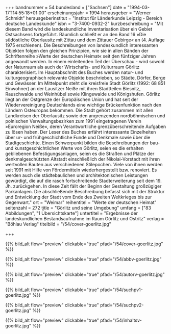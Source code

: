 +++
bandnummer = 54
bundesland = ["Sachsen"]
date = "1994-03-17T14:55:18+01:00"
erscheinungsjahr = 1994
herausgeber = "Werner Schmidt"
herausgeberinstitut = "Institut für Länderkunde Leipzig - Bereich deutsche Landeskunde"
isbn = "3-7400-0932-2"
kurzbeschreibung = "Mit diesem Band wird die landeskundliche Inventarisation über ein Gebiet Ostsachsens fortgeführt. Räumlich schließt er an den Band 16 »Die südöstliche Oberlausitz mit Zittau und dem Zittauer Gebirge« an (4. Auflage 1975 erschienen). Die Beschreibungen von landeskundlich interessanten Objekten folgen den gleichen Prinzipien, wie sie in allen Bänden der Schriftenreihe »Werte der deutschen Heimat« seit den fünfziger Jahren angewandt werden. In einem einleitenden Teil der Überschau - wird sowohl der Naturraum als auch der Wirtschafts- und Kulturraum Görlitz charakterisiert. Im Hauptabschnitt des Buches werden natur- und kulturgeographisch relevante Objekte beschrieben, so Städte, Dörfer, Berge und Gewässer. Im Mittelpunkt steht die kreisfreie Stadt Görlitz (1992: 68 851 Einwohner) an der Lausitzer Neiße mit ihren Stadtteilen Biesnitz, Rauschwalde und Weinhübel sowie Klingewalde und Königshufen. Görlitz liegt an der Ostgrenze der Europäischen Union und hat seit der Wiedervereinigung Deutschlands eine wichtige Brückenfunktion nach den Ländern Osteuropas bekommen. Die Stadt gehört zusammen mit allen Landkreisen der Oberlausitz sowie den angrenzenden nordböhmischen und polnischen Verwaltungsbezirken zum 1991 eingetragenen Verein »Euroregion Neiße«, deren Verantwortliche grenzüberschreitende Aufgaben zu lösen haben. Der Leser des Buches erfährt interessante Einzelheiten über ur- und frühgeschichtliche Funde und Denkmale sowie über die Stadtgeschichte. Einen Schwerpunkt bilden die Beschreibungen der bau- und kunstgeschichtlichen Werte von Görlitz, seien es die erhalten gebliebenen Befestigungsanlagen, seien es die Straßen und Plätze der denkmalgeschützten Altstadt einschließlich der Nikolai-Vorstadt mit ihren wertvollen Bauten aus verschiedenen Stilepochen. Viele von ihnen werden seit 1991 mit Hilfe von Fördermitteln wiederhergestellt bzw. renoviert. Es werden auch die städtebaulichen und architektonischen Leistungen gewürdigt, die auf die rasch fortschreitende Stadterweiterung seit dem 19. Jh. zurückgehen. In diese Zeit fällt der Beginn der Gestaltung großzügiger Parkanlagen. Die abschließende Beschreibung befasst sich mit der Struktur und Entwicklung der Stadt vom Ende des Zweiten Weltkrieges bis zur Gegenwart."
ort = "Weimar"
reihentitel = "Werte der deutschen Heimat"
seitenzahl = 272
title = "Görlitz und seine Umgebung"
umfang = ["83 Abbildungen", "1 Übersichtskarte"]
untertitel = "Ergebnisse der landeskundlichen Bestandsaufnahme im Raum Görlitz und Ostritz"
verlag = "Böhlau Verlag"
titelbild = "/54/cover-goerlitz.jpg"

+++

{{% bild_alt flow="preview" clickable="true" pfad="/54/cover-goerlitz.jpg"   %}}

{{% bild_alt flow="preview" clickable="true" pfad="/54/abbv-goerlitz.jpg"   %}}

{{% bild_alt flow="preview" clickable="true" pfad="/54/autorv-goerlitz.jpg"   %}}

{{% bild_alt flow="preview" clickable="true" pfad="/54/suchpv1-goerlitz.jpg"   %}}

{{% bild_alt flow="preview" clickable="true" pfad="/54/suchpv2-goerlitz.jpg"   %}}

{{% bild_alt flow="preview" clickable="true" pfad="/54/inhaltsv-goerlitz.jpg"   %}}
